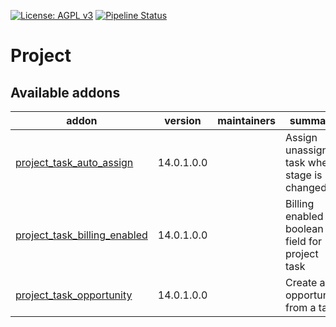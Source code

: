 [![License: AGPL v3](https://img.shields.io/badge/License-AGPL%20v3-blue.svg)](https://www.gnu.org/licenses/agpl-3.0)
[![Pipeline Status](https://gitlab.com/tawasta/odoo/project/badges/14.0-dev/pipeline.svg)](https://gitlab.com/tawasta/odoo/project/-/pipelines/)

Project
=======

[//]: # (addons)

Available addons
----------------
addon | version | maintainers | summary
--- | --- | --- | ---
[project_task_auto_assign](project_task_auto_assign/) | 14.0.1.0.0 |  | Assign unassigned task when stage is changed
[project_task_billing_enabled](project_task_billing_enabled/) | 14.0.1.0.0 |  | Billing enabled boolean field for project task
[project_task_opportunity](project_task_opportunity/) | 14.0.1.0.0 |  | Create an opportunity from a task

[//]: # (end addons)
